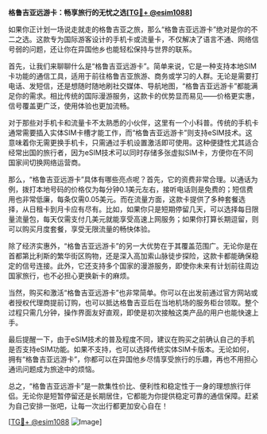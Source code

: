 **格鲁吉亚远游卡：畅享旅行的无忧之选[[TG💪+ @esim1088](https://t.me/s/esim1088)]**

如果你正计划一场说走就走的格鲁吉亚之旅，那么“格鲁吉亚远游卡”绝对是你的不二之选。这款专为国际游客设计的手机卡或流量卡，不仅解决了语言不通、网络信号弱的问题，还让你在异国他乡也能轻松保持与世界的联系。

首先，让我们来聊聊什么是“格鲁吉亚远游卡”。简单来说，它是一种支持本地SIM卡功能的通信工具，适用于前往格鲁吉亚旅游、商务或学习的人群。无论是需要打电话、发短信，还是想随时随地刷社交媒体、导航地图，“格鲁吉亚远游卡”都能满足你的需求。相比传统的国际漫游服务，这款卡的优势显而易见——价格更实惠，信号覆盖更广泛，使用体验也更加流畅。

对于那些对手机卡和流量卡不太熟悉的小伙伴，这里有一个小科普。传统的手机卡通常需要插入实体SIM卡槽才能工作，而“格鲁吉亚远游卡”则支持eSIM技术。这意味着你无需更换手机卡，只需通过手机设置激活即可使用。这种便捷性尤其适合经常出国的旅行者，因为eSIM技术可以同时存储多张虚拟SIM卡，方便你在不同国家间切换网络运营商。

那么，“格鲁吉亚远游卡”具体有哪些亮点呢？首先，它的资费非常合理。以通话为例，拨打本地号码的价格仅为每分钟0.1美元左右，接听电话则是免费的；短信费用也非常低廉，每条仅需0.05美元。而在流量方面，这款卡提供了多种套餐选择，从日租卡到月卡应有尽有。比如，如果你只是短期停留几天，可以选择每日限量流量包，每天仅需支付几美元就能享受高速上网服务；如果你打算长期逗留，则可以购买月度套餐，享受无限流量的畅快体验。

除了经济实惠外，“格鲁吉亚远游卡”的另一大优势在于其覆盖范围广。无论你是在首都第比利斯的繁华街区购物，还是深入高加索山脉徒步探险，这款卡都能确保稳定的信号连接。此外，它还支持多个国家的漫游服务，即使你未来有计划前往周边国家旅行，也不必担心更换新卡的麻烦。

当然，购买和激活“格鲁吉亚远游卡”也非常简单。你可以在出发前通过官方网站或者授权代理商提前订购，也可以抵达格鲁吉亚后在当地机场的服务柜台领取。整个过程只需几分钟，操作界面友好直观，即使是初次接触这类产品的用户也能快速上手。

最后提醒一下，由于eSIM技术的普及程度不同，建议在购买之前确认自己的手机是否支持eSIM功能。如果不支持，也可以选择传统实体SIM卡版本。无论如何，拥有“格鲁吉亚远游卡”，你都可以在异国他乡尽情享受旅行的乐趣，再也不用担心通讯问题成为旅途中的烦恼。

总之，“格鲁吉亚远游卡”是一款集性价比、便利性和稳定性于一身的理想旅行伴侣。无论你是短暂停留还是长期居住，它都能为你提供稳定可靠的通信保障。赶紧为自己安排一张吧，让每一次出行都更加安心自在！

[[TG💪+ @esim1088](https://t.me/s/esim1088) ![Image](https://i.postimg.cc/4NQfJmqS/Snipaste-2025-05-13-00-14-12.png)]